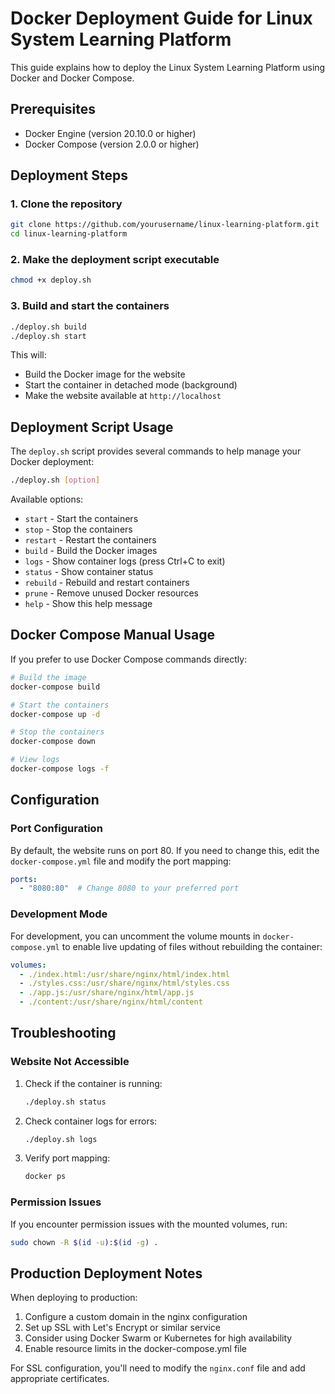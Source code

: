 # Docker Deployment Guide for Linux System Learning Platform

This guide explains how to deploy the Linux System Learning Platform using Docker and Docker Compose.

## Prerequisites

- Docker Engine (version 20.10.0 or higher)
- Docker Compose (version 2.0.0 or higher)

## Deployment Steps

### 1. Clone the repository

```bash
git clone https://github.com/yourusername/linux-learning-platform.git
cd linux-learning-platform
```

### 2. Make the deployment script executable

```bash
chmod +x deploy.sh
```

### 3. Build and start the containers

```bash
./deploy.sh build
./deploy.sh start
```

This will:
- Build the Docker image for the website
- Start the container in detached mode (background)
- Make the website available at `http://localhost`

## Deployment Script Usage

The `deploy.sh` script provides several commands to help manage your Docker deployment:

```bash
./deploy.sh [option]
```

Available options:

- `start` - Start the containers
- `stop` - Stop the containers
- `restart` - Restart the containers
- `build` - Build the Docker images
- `logs` - Show container logs (press Ctrl+C to exit)
- `status` - Show container status
- `rebuild` - Rebuild and restart containers
- `prune` - Remove unused Docker resources
- `help` - Show this help message

## Docker Compose Manual Usage

If you prefer to use Docker Compose commands directly:

```bash
# Build the image
docker-compose build

# Start the containers
docker-compose up -d

# Stop the containers
docker-compose down

# View logs
docker-compose logs -f
```

## Configuration

### Port Configuration

By default, the website runs on port 80. If you need to change this, edit the `docker-compose.yml` file and modify the port mapping:

```yaml
ports:
  - "8080:80"  # Change 8080 to your preferred port
```

### Development Mode

For development, you can uncomment the volume mounts in `docker-compose.yml` to enable live updating of files without rebuilding the container:

```yaml
volumes:
  - ./index.html:/usr/share/nginx/html/index.html
  - ./styles.css:/usr/share/nginx/html/styles.css
  - ./app.js:/usr/share/nginx/html/app.js
  - ./content:/usr/share/nginx/html/content
```

## Troubleshooting

### Website Not Accessible

1. Check if the container is running:
   ```bash
   ./deploy.sh status
   ```

2. Check container logs for errors:
   ```bash
   ./deploy.sh logs
   ```

3. Verify port mapping:
   ```bash
   docker ps
   ```

### Permission Issues

If you encounter permission issues with the mounted volumes, run:

```bash
sudo chown -R $(id -u):$(id -g) .
```

## Production Deployment Notes

When deploying to production:

1. Configure a custom domain in the nginx configuration
2. Set up SSL with Let's Encrypt or similar service
3. Consider using Docker Swarm or Kubernetes for high availability
4. Enable resource limits in the docker-compose.yml file

For SSL configuration, you'll need to modify the `nginx.conf` file and add appropriate certificates. 